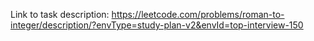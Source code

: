Link to task description: https://leetcode.com/problems/roman-to-integer/description/?envType=study-plan-v2&envId=top-interview-150
